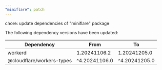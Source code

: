 ```yaml
---
"miniflare": patch
---
```


chore: update dependencies of "miniflare" package

The following dependency versions have been updated:

| Dependency                | From          | To            |
| ------------------------- | ------------- | ------------- |
| workerd                   | 1.20241106.2  | 1.20241205.0  |
| @cloudflare/workers-types | ^4.20241106.0 | ^4.20241205.0 |
